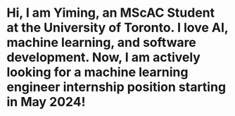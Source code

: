 # Hi, I am Yiming, an MScAC Student at the University of Toronto. I love AI, machine learning, and software development. Now, I am actively looking for a machine learning engineer internship position starting in May 2024!
